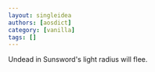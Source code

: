 ```yaml
---
layout: singleidea
authors: [aosdict]
category: [vanilla]
tags: []
---
```

Undead in Sunsword's light radius will flee.
